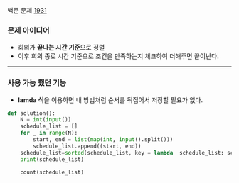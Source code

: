 백준 문제 [1931](https://www.acmicpc.net/problem/1931)

### 문제 아이디어

- 회의가 **끝나는 시간 기준**으로 정렬
- 이후 회의 종료 시간 기준으로 조건을 만족하는지 체크하여 더해주면 끝이난다.

<script src="https://gist.github.com/tuuuuuuuna/366a1dbf552dc48dbb82e683b3e96062.js"></script>

---

### 사용 가능 했던 기능

- **lamda 식**을 이용하면 내 방법처럼 순서를 뒤집어서 저장할 필요가 없다.

~~~python
def solution():
    N = int(input())
    schedule_list = []
    for _ in range(N):
        start, end = list(map(int, input().split()))
        schedule_list.append((start, end))
    schedule_list=sorted(schedule_list, key = lambda  schedule_list: schedule_list[1]) ## 사용 예시
    print(schedule_list)

    count(schedule_list)
~~~

